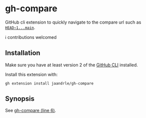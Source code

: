 # gh-compare
GitHub cli extension to quickly navigate to the compare url such as [`HEAD~1...main`](./compare/HEAD~1...main).

ℹ️ contributions welcomed

## Installation

Make sure you have at least version 2 of the [GitHub CLI](https://cli.github.com/) installed.

Install this extension with:
```bash
gh extension install jaandrle/gh-compare
```

## Synopsis
See [gh-compare (line 6)](./gh-compare#L6).
